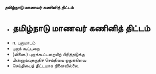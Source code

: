 **தமிழ்நாடு மாணவர் கணினித் திட்டம்**
- # தமிழ்நாடு மாணவர் கணினித் திட்டம்
- n. புறாமாடம்
- புறாக் கூட்டறை
- (வினை.) புறாக்கூட்டறையிற் பிரித்தடுக்கு
- பின்னாய்வுகருதிச் செய்தியை ஒதுக்கிவை
- செய்தியைத் திட்டமாக நினைவில்லை.

